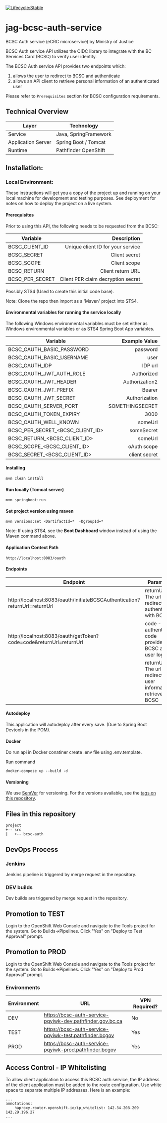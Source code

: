 [![Lifecycle:Stable](https://img.shields.io/badge/Lifecycle-Stable-97ca00)](<Redirect-URL>)

# jag-bcsc-auth-service
BCSC Auth service (eCRC microservice) by Ministry of Justice

BCSC Auth service API utilizes the OIDC library to integrate with the BC Services Card (BCSC) to verify user identity. 

The BCSC Auth service API provides two endpoints which:

1. allows the user to redirect to BCSC and authenticate
2. allows an API client to retrieve personal information of an authenticated user

Please refer to `Prerequisites` section for BCSC configuration requirements.

Technical Overview
---------------------
| Layer   | Technology |
| ------- | ------------ |
| Service | Java, SpringFramework |
| Application Server | Spring Boot / Tomcat |
| Runtime | Pathfinder OpenShift |

## Installation:
### Local Environment:
These instructions will get you a copy of the project up and running on your local machine for development and testing purposes. See deployment for notes on how to deploy the project on a live system.

#### Prerequisites

Prior to using this API, the following needs to be requested from the BCSC:

| Variable        |                        Description |
| --------------- | ---------------------------------: |
| BCSC_CLIENT_ID  |  Unique client ID for your service |
| BCSC_SECRET     |                      Client secret |
| BCSC_SCOPE      |                       Client scope |
| BCSC_RETURN     |                  Client return URL |
| BCSC_PER_SECRET | Client PER claim decryption secret |


Possibly STS4 (Used to create this initial code base).

Note: Clone the repo then import as a 'Maven' project into STS4.

#### Environmental variables for running the service locally

The following Windows environmental variables must be set either as Windows environmental variables or as STS4 Spring Boot App variables.

| Variable                         |   Example Value |
| -------------------------------- | --------------: |
| BCSC_OAUTH_BASIC_PASSWORD        |        password |
| BCSC_OAUTH_BASIC_USERNAME        |            user |
| BCSC_OAUTH_IDP                   |         IDP url |
| BCSC_OAUTH_JWT_AUTH_ROLE         |      Authorized |
| BCSC_OAUTH_JWT_HEADER            |  Authorization2 |
| BCSC_OAUTH_JWT_PREFIX            |          Bearer |
| BCSC_OAUTH_JWT_SECRET            |   Authorization |
| BCSC_OAUTH_SERVER_PORT           | SOMETHINGSECRET |
| BCSC_OAUTH_TOKEN_EXPIRY          |            3000 |
| BCSC_OAUTH_WELL_KNOWN            |         someUrl |
| BCSC_PER_SECRET_<BCSC_CLIENT_ID> |      someSecret |
| BCSC_RETURN_<BCSC_CLIENT_ID>     |         someUrl |
| BCSC_SCOPE_<BCSC_CLIENT_ID>      |     oAuth scope |
| BCSC_SECRET_<BCSC_CLIENT_ID>     |   client secret |

#### Installing

```
mvn clean install
```

#### Run locally (Tomcat server)

```
mvn springboot:run
```

#### Set project version using maven

```
mvn versions:set -DartifactId=*  -DgroupId=*
```

Note: If using STS4, see the **Boot Dashboard** window instead of using the Maven command above.

#### Application Context Path

```
http://localhost:8083/oauth
```

#### Endpoints

| Endpoint                                                                   | Parameters                                                                    |
| -------------------------------------------------------------------------- | ----------------------------------------------------------------------------- |
| http://localhost:8083/oauth/initiateBCSCAuthentication?returnUrl=returnUrl | returnUrl - The url to redirect after authenticating with BCSC                |
| http://localhost:8083/oauth/getToken?code=code&returnUrl=returnUrl         | code - The authentication code provided by BCSC after user login              |
|                                                                            | returnUrl - The url to redirect after user information is retrieved from BCSC |

#### Autodeploy

This application will autodeploy after every save. (Due to Spring Boot Devtools in the POM).

#### Docker

Do run api in Docker conatiner create .env file using .env.template.

Run command

```
docker-compose up --build -d
```

#### Versioning

We use [SemVer](http://semver.org/) for versioning. For the versions available, see the [tags on this repository](https://github.com/your/project/tags).

## Files in this repository
```
project
+-- src
|   +-- bcsc-auth
```

DevOps Process
-------------

### Jenkins
Jenkins pipeline is triggered by merge request in the repository.

### DEV builds
Dev builds are triggered by merge request in the repository.

## Promotion to TEST
Login to the OpenShift Web Console and navigate to the Tools project for the system.  Go to Builds->Pipelines.  Click  "Yes" on "Deploy to Test Approval" prompt.

## Promotion to PROD
Login to the OpenShift Web Console and navigate to the Tools project for the system.  Go to Builds->Pipelines.  Click  "Yes" on "Deploy to Prod Approval" prompt.

### Environments

| Environment | URL                                    | VPN Required? |
| ----------- | -------------------------------------- | ------------- |
| DEV         | https://bcsc-auth-service-pqyiwk-dev.pathfinder.gov.bc.ca  | No           |
| TEST        | https://bcsc-auth-service-pqyiwk-test.pathfinder.bcgov | Yes           |
| PROD        | https://bcsc-auth-service-pqyiwk-prod.pathfinder.bcgov      | Yes            |

## Access Control - IP Whitelisting
To allow client application to access this BCSC auth service, the IP address of the client application must be added to the route configuration. Use white space to separate multiple IP addresses. Here is an example:
```
...
annotations:
	haproxy.router.openshift.io/ip_whitelist: 142.34.208.209 142.29.196.27
...
```

